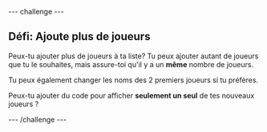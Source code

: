 --- challenge ---

## Défi: Ajoute plus de joueurs

Peux-tu ajouter plus de joueurs à ta liste? Tu peux ajouter autant de joueurs que tu le souhaites, mais assure-toi qu'il y a un **même** nombre de joueurs.

Tu peux également changer les noms des 2 premiers joueurs si tu préfères.

Peux-tu ajouter du code pour afficher **seulement un seul** de tes nouveaux joueurs ?

--- /challenge ---